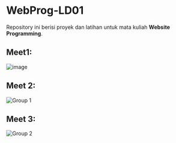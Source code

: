 ﻿# WebProg-LD01

Repository ini berisi proyek dan latihan untuk mata kuliah **Website Programming**.


## Meet1:
![image](https://github.com/user-attachments/assets/491f8495-2cdb-4734-b0f2-027e5a35d568)

## Meet 2:
![Group 1](https://github.com/user-attachments/assets/60e58162-860d-4522-bed8-63180b0da9c3)

## Meet 3:
![Group 2](https://github.com/user-attachments/assets/eea71e76-8588-4a21-8f36-694651d7fd2d)
